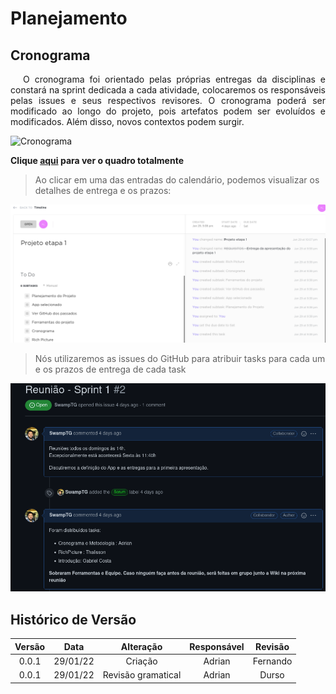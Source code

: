 # Planejamento

## Cronograma

<p style="text-indent: 20px; text-align: justify">
O cronograma foi orientado pelas próprias entregas da disciplinas e constará na sprint dedicada a cada atividade, colocaremos os responsáveis pelas issues e seus respectivos revisores. O cronograma poderá ser modificado ao longo do projeto, pois artefatos podem ser evoluídos e modificados. Além disso, novos contextos podem surgir.
</p>

![Cronograma](../assets/cronograma.png)

**Clique [aqui](https://sharing.clickup.com/tl/h/6-168993937-16/759abf0db6a9492) para ver o quadro totalmente**

> Ao clicar em uma das entradas do calendário, podemos visualizar os detalhes de entrega e os prazos:

![CronoAberto](../assets/crono_aberto.png)

> Nós utilizaremos as issues do GitHub para atribuir tasks para cada um e os prazos de entrega de cada task

![IssueAberta](../assets/first_issue.png)

## Histórico de Versão

| Versão |   Data   |     Alteração      | Responsável | Revisão  |
| :----: | :------: | :----------------: | :---------: | :------: |
| 0.0.1  | 29/01/22 |      Criação       |   Adrian    | Fernando |
| 0.0.1  | 29/01/22 | Revisão gramatical |   Adrian    |  Durso   |
